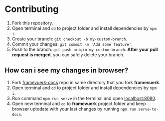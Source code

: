 # Contributing

1. Fork this repository.
2. Open terminal and `cd` to project folder and install dependencies by `npm i`.
2. Create your branch: `git checkout -b my-custom-branch`.
3. Commit your changes: `git commit -m 'Add some feature'`.
4. Push to the branch: `git push origin my-custom-branch`.
**After your pull request is merged**, you can safely delete your branch.

## How can i see my changes in browser?


1. Fork [framevuerk-docs](https://github.com/framevuerk/framevuerk-docs) repo in same directory that you fork **framevuerk**.
2. Open terminal and `cd` to project folder and install dependencies by `npm i`.
3. Run command `npm run serve` in the terminal and open [localhost:8080](http://localhost:8080).
4. Open new terminal and `cd` to **framevuerk** project folder and keep browser uptodate with your last changes by running `npm run serve-to-docs`.

